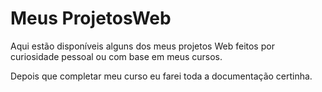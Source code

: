 # Meus ProjetosWeb
Aqui estão disponíveis alguns dos meus projetos Web feitos por curiosidade pessoal ou com base em meus cursos.

Depois que completar meu curso eu farei toda a documentação certinha.
